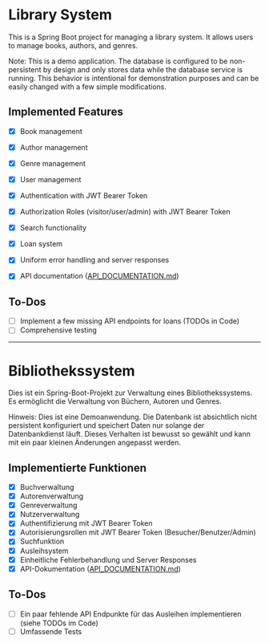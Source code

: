 # Library System

This is a Spring Boot project for managing a library system. It allows users to manage books, authors, and genres.

Note: This is a demo application. The database is configured to be non-persistent by design and only stores data while the database service is running.
This behavior is intentional for demonstration purposes and can be easily changed with a few simple modifications.

## Implemented Features

- [x] Book management
- [x] Author management
- [x] Genre management
- [x] User management
- [x] Authentication with JWT Bearer Token
- [x] Authorization Roles (visitor/user/admin) with JWT Bearer Token
- [x] Search functionality
- [x] Loan system
- [x] Uniform error handling and server responses
- [x] API documentation ([API_DOCUMENTATION.md](API_DOCUMENTATION.md))


## To-Dos

- [ ] Implement a few missing API endpoints for loans (TODOs in Code)
- [ ] Comprehensive testing

---

# Bibliothekssystem

Dies ist ein Spring-Boot-Projekt zur Verwaltung eines Bibliothekssystems. Es ermöglicht die Verwaltung von Büchern, Autoren und Genres.

Hinweis: Dies ist eine Demoanwendung. Die Datenbank ist absichtlich nicht persistent konfiguriert und speichert Daten nur solange der Datenbankdienst läuft.
Dieses Verhalten ist bewusst so gewählt und kann mit ein paar kleinen Änderungen angepasst werden.

## Implementierte Funktionen

- [x] Buchverwaltung 
- [x] Autorenverwaltung
- [x] Genreverwaltung
- [x] Nutzerverwaltung 
- [x] Authentifizierung mit JWT Bearer Token
- [x] Autorisierungsrollen mit JWT Bearer Token (Besucher/Benutzer/Admin)
- [x] Suchfunktion
- [x] Ausleihsystem
- [x] Einheitliche Fehlerbehandlung und Server Responses
- [x] API-Dokumentation ([API_DOCUMENTATION.md](API_DOCUMENTATION.md))

## To-Dos

- [ ] Ein paar fehlende API Endpunkte für das Ausleihen implementieren (siehe TODOs im Code)
- [ ] Umfassende Tests
